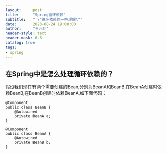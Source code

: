 ```yaml
---
layout:     post
title:      "Spring循环依赖"
subtitle:   " \"循环依赖的一些理解\""
date:       2023-08-24 19:00:00
author:     "王元存"
header-style: text
header-mask: 0.6
catalog: true
tags:
- spring
---
```


在Spring中是怎么处理循环依赖的？
------
假设我们现在有两个需要创建的Bean,分别为BeanA和BeanB,在BeanA创建时依赖BeanB,在BeanB创建时依赖BeanA,如下面代码：

```
@Component
public class BeanB {
	@Autowired
	private BeanA a;
}
```
````
@Component
public class BeanA {
	@Autowired
	private BeanB b;
}
````
